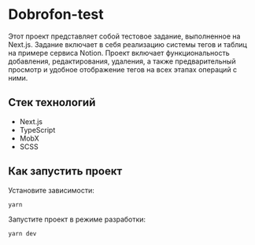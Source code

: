# Dobrofon-test
Этот проект представляет собой тестовое задание, выполненное на Next.js. Задание включает в себя реализацию системы тегов и таблиц на примере сервиса Notion. Проект включает функциональность добавления, редактирования, удаления, а также предварительный просмотр и удобное отображение тегов на всех этапах операций с ними.

## Стек технологий
- Next.js
- TypeScript
- MobX
- SCSS

## Как запустить проект

Установите зависимости:

```bash
yarn
```

Запустите проект в режиме разработки:

```bash
yarn dev
```
